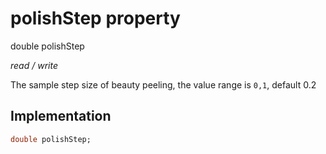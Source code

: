 


# polishStep property







double polishStep
  
_<span class="feature">read / write</span>_



<p>The sample step size of beauty peeling, the value range is <code>0,1</code>, default 0.2</p>



## Implementation

```dart
double polishStep;
```







